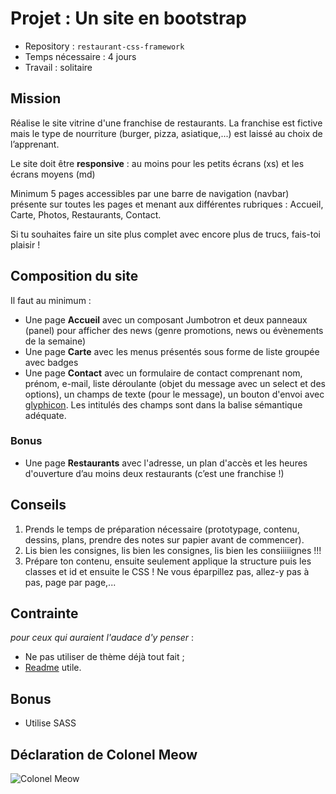 # Projet : Un site en bootstrap

- Repository : `restaurant-css-framework`  
- Temps nécessaire :  4 jours
- Travail : solitaire   

## Mission

Réalise le site vitrine d'une franchise de restaurants. La franchise est fictive mais le type de nourriture (burger, pizza, asiatique,...) est laissé au choix de l’apprenant.

Le site doit être **responsive** : au moins pour les petits écrans (xs) et les écrans moyens (md)

Minimum 5 pages accessibles par une barre de navigation (navbar) présente sur toutes les pages et menant aux différentes rubriques : Accueil, Carte, Photos, Restaurants, Contact.  

Si tu souhaites faire un site plus complet avec encore plus de trucs, fais-toi plaisir !

## Composition du site
Il faut au minimum :  

- Une page **Accueil** avec un composant Jumbotron et deux panneaux (panel) pour afficher des news (genre promotions, news ou évènements de la semaine)
- Une page **Carte** avec les menus présentés sous forme de liste groupée avec badges
- Une page **Contact** avec un formulaire de contact comprenant nom, prénom, e-mail, liste déroulante (objet du message avec un select et des options), un champs de texte (pour le message), un bouton d'envoi avec [glyphicon](http://glyphicons.com/). Les intitulés des champs sont dans la balise sémantique adéquate. 

### Bonus 

- Une page **Restaurants** avec l'adresse, un plan d'accès et les heures d'ouverture d’au moins deux restaurants (c’est une franchise !)


## Conseils

1. Prends le temps de préparation nécessaire (prototypage, contenu, dessins, plans, prendre des notes sur papier avant de commencer).
2. Lis bien les consignes, lis bien les consignes, lis bien les consiiiiignes !!!
3. Prépare ton contenu, ensuite seulement applique la structure puis les classes et id et ensuite le CSS ! Ne vous éparpillez pas, allez-y pas à pas, page par page,...

## Contrainte
*pour ceux qui auraient l'audace d'y penser* :
- Ne pas utiliser de thème déjà tout fait ;
- [Readme](https://medium.com/becode/comment-faire-un-readme-sur-github-cc11f3df606a) utile.

## Bonus
- Utilise SASS

## Déclaration de Colonel Meow
![Colonel Meow](https://media.giphy.com/media/11ryLwascq1zKU/giphy.gif)
